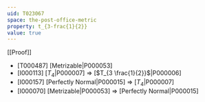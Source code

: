 ```yaml
---
uid: T023067
space: the-post-office-metric
property: t_{3-frac{1}{2}}
value: true
---
```

[[Proof]]

* [T000487] [Metrizable|P000053]
* [I000113] [$T_4$|P000007] => [$T_{3 \frac{1}{2}}$|P000006]
* [I000157] [Perfectly Normal|P000015] => [$T_4$|P000007]
* [I000070] [Metrizable|P000053] => [Perfectly Normal|P000015]

